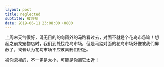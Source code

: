 ```yaml
---
layout: post
title: neglected
subtitle: 被忽视
date: 2019-06-11 23:08:00 +0800
---
```


上周末天气很好，漫无目的的向窗外的马路看过去，对面不就是个花鸟市场嘛！想起之前找宠物店时，我们到处找花鸟市场，但是马路对面的花鸟市场好像被我们屏蔽了，或者认为花鸟市场不应该离我们很近。

被你忽视的，不一定是太小，可能是你离它太近！


